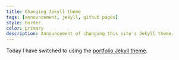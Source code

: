 ```yaml
---
title: Changing Jekyll theme
tags: [announcement, jekyll, github pages]
style: border
color: primary
description: Announcement of changing this site's Jekyll theme.
---
```


Today I have switched to using the [portfolio Jekyll theme](https://github.com/YoussefRaafatNasry/portfolYOU).
